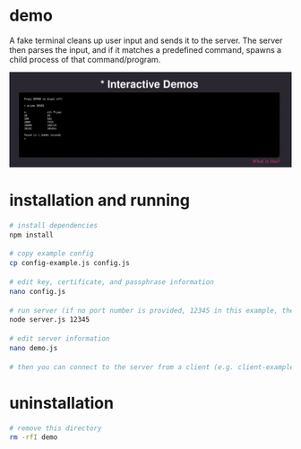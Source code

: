 # demo

A fake terminal cleans up user input and sends it to the server. The server then parses the input, and if it matches a predefined command, spawns a child process of that command/program.

![demo screenshot](demo.png)

# installation and running

```sh
# install dependencies
npm install

# copy example config
cp config-example.js config.js

# edit key, certificate, and passphrase information
nano config.js

# run server (if no port number is provided, 12345 in this example, the server will default to port 8181)
node server.js 12345

# edit server information
nano demo.js

# then you can connect to the server from a client (e.g. client-example.html) 
```

# uninstallation

```sh
# remove this directory
rm -rfI demo
```

